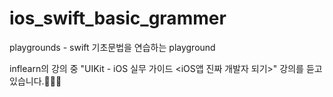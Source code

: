 # ios_swift_basic_grammer
playgrounds - swift 기초문법을 연습하는 playground

inflearn의 강의 중 "UIKit - iOS 실무 가이드 <iOS앱 진짜 개발자 되기>" 강의를 듣고 있습니다.👩‍💻📱
